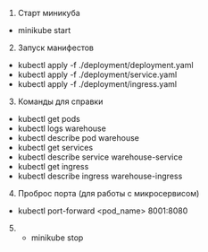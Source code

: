 1) Старт миникуба

* minikube start

2) Запуск манифестов

* kubectl apply -f ./deployment/deployment.yaml
* kubectl apply -f ./deployment/service.yaml
* kubectl apply -f ./deployment/ingress.yaml

3) Команды для справки

* kubectl get pods
* kubectl logs warehouse
* kubectl describe pod warehouse
* kubectl get services
* kubectl describe service warehouse-service
* kubectl get ingress
* kubectl describe ingress warehouse-ingress

4) Проброс порта (для работы с микросервисом)

* kubectl port-forward <pod_name> 8001:8080

5)
    * minikube stop

